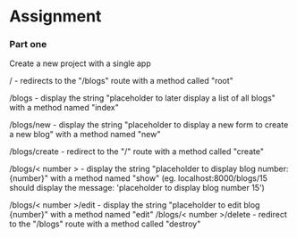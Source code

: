 # Assignment

### Part one

Create a new project with a single app

/ - redirects to the "/blogs" route with a method called "root"

/blogs - display the string "placeholder to later display a list of all blogs" with a method named "index"

/blogs/new - display the string "placeholder to display a new form to create a new blog" with a method named "new"

/blogs/create - redirect to the "/" route with a method called "create"

/blogs/< number > - display the string "placeholder to display blog number: {number}" with a method named "show" (eg. localhost:8000/blogs/15 should display the message: 'placeholder to display blog number 15')

/blogs/< number >/edit - display the string "placeholder to edit blog {number}" with a method named "edit"
/blogs/< number >/delete - redirect to the "/blogs" route with a method called "destroy"